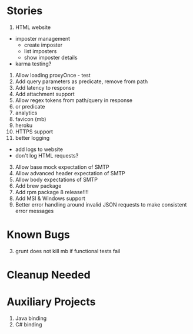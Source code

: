 Stories
=======

1. HTML website
 - imposter management
   - create imposter
   - list imposters
   - show imposter details
 - karma testing?
1. Allow loading proxyOnce - test
1. Add query parameters as predicate, remove from path
1. Add latency to response
1. Add attachment support
1. Allow regex tokens from path/query in response
1. or predicate
1. analytics
1. favicon (mb)
1. heroku
1. HTTPS support
2. better logging
 - add logs to website
 - don't log HTML requests?
3. Allow base mock expectation of SMTP
4. Allow advanced header expectation of SMTP
5. Allow body expectations of SMTP
6. Add brew package
7. Add rpm package
8 release!!!!
8. Add MSI & Windows support
9. Better error handling around invalid JSON requests to make consistent error messages

Known Bugs
==========
3. grunt does not kill mb if functional tests fail

Cleanup Needed
==============

Auxiliary Projects
==================
1. Java binding
2. C# binding
